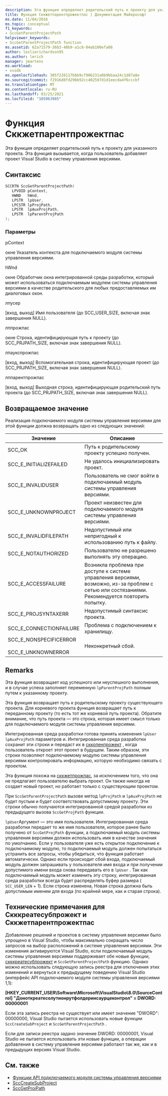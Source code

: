 ```yaml
---
description: Эта функция определяет родительский путь к проекту для указанного проекта.
title: Функция Сккжетпарентпрожектпас | Документация Майкрософт
ms.date: 11/04/2016
ms.topic: conceptual
f1_keywords:
- SccGetParentProjectPath
helpviewer_keywords:
- SccGetParentProjectPath function
ms.assetid: 62a71579-36b3-48b9-a1c8-04ab100efa08
author: leslierichardson95
ms.author: lerich
manager: jmartens
ms.workload:
- vssdk
ms.openlocfilehash: 305f226117bbb9cf906231a0b9bbaa24c1d87a8e
ms.sourcegitcommit: f2916d8fd296b92cc402597d1d1eecda4f6cccbf
ms.translationtype: MT
ms.contentlocale: ru-RU
ms.lasthandoff: 03/25/2021
ms.locfileid: "105063985"
---
```

# <a name="sccgetparentprojectpath-function"></a>Функция Сккжетпарентпрожектпас
Эта функция определяет родительский путь к проекту для указанного проекта. Эта функция вызывается, когда пользователь добавляет проект Visual Studio в систему управления версиями.

## <a name="syntax"></a>Синтаксис

```cpp
SCCRTN SccGetParentProjectPath(
   LPVOID pContext,
   HWND   hWnd,
   LPSTR  lpUser,
   LPCSTR lpProjPath,
   LPSTR  lpAuxProjPath,
   LPSTR  lpParentProjPath
);
```

### <a name="parameters"></a>Параметры
 pContext

окне Указатель контекста для подключаемого модуля системы управления версиями.

 hWnd

окне Обработчик окна интегрированной среды разработки, который может использоваться подключаемым модулем системы управления версиями в качестве родительского для любых предоставляемых им диалоговых окон.

 лпусер

[вход, выход] Имя пользователя (до SCC_USER_SIZE, включая знак завершения NULL).

 лппрожпас

окне Строка, идентифицирующая путь к проекту (до SCC_PRJPATH_SIZE, включая знак завершения NULL).

 лпаукспрожпас

[вход, выход] Вспомогательная строка, идентифицирующая проект (до SCC_PRJPATH_SIZE, включая знак завершения NULL).

 лппарентпрожпас

[вход, выход] Выходная строка, идентифицирующая родительский путь проекта (до SCC_PRJPATH_SIZE, включая знак завершения NULL).

## <a name="return-value"></a>Возвращаемое значение
 Реализация подключаемого модуля системы управления версиями для этой функции должна возвращать одно из следующих значений:

|Значение|Описание|
|-----------|-----------------|
|SCC_OK|Путь к родительскому проекту успешно получен.|
|SCC_E_INITIALIZEFAILED|Не удалось инициализировать проект.|
|SCC_E_INVALIDUSER|Пользователь не смог войти в подключаемый модуль системы управления версиями.|
|SCC_E_UNKNOWNPROJECT|Проект неизвестен для подключаемого модуля системы управления версиями.|
|SCC_E_INVALIDFILEPATH|Недопустимый или непригодный к использованию путь к файлу.|
|SCC_E_NOTAUTHORIZED|Пользователю не разрешено выполнять эту операцию.|
|SCC_E_ACCESSFAILURE|Возникла проблема при доступе к системе управления версиями, возможно, из-за проблем с сетью или состязаниями. Рекомендуется повторить попытку.|
|SCC_E_PROJSYNTAXERR|Недопустимый синтаксис проекта.|
|SCC_E_CONNECTIONFAILURE|Проблема с подключением к хранилищу.|
|SCC_E_NONSPECIFICERROR<br /><br /> SCC_E_UNKNOWNERROR|Неконкретный сбой.|

## <a name="remarks"></a>Remarks
 Эта функция возвращает код успешного или неуспешного выполнения, и в случае успеха заполняет переменную `lpParentProjPath` полным путем к указанному проекту.

 Эта функция возвращает путь к родительскому проекту существующего проекта. Для корневого проекта функция возвращает путь к переданному проекту (то есть тот же корневой путь проекта). Обратите внимание, что путь проекта — это строка, которая имеет смысл только для подключаемого модуля системы управления версиями.

 Интегрированная среда разработки готова принять изменения `lpUser` `lpAuxProjPath` параметров и. Интегрированная среда разработки сохранит эти строки и передаст их в [сккопенпрожект](../extensibility/sccopenproject-function.md) , когда пользователь откроет этот проект в будущем. Таким образом, эти строки позволяют подключаемому модулю системы управления версиями контролировать информацию, которую необходимо связать с проектом.

 Эта функция похожа на [сккжетпрожпас](../extensibility/sccgetprojpath-function.md), за исключением того, что она не предлагает пользователю выбрать проект. Он также никогда не создает новый проект, но работает только с существующим проектом.

 При `SccGetParentProjectPath` вызове метод `lpProjPath` и `lpAuxProjPath` не будет пустым и будет соответствовать допустимому проекту. Эти строки обычно получаются интегрированной средой разработки из предыдущего вызова `SccGetProjPath` функции.

 `lpUser`Аргумент — это имя пользователя. Интегрированная среда разработки передает то же имя пользователя, которое ранее было получено от `SccGetProjPath` функции, а подключаемый модуль системы управления версиями должен использовать имя в качестве значения по умолчанию. Если у пользователя уже есть открытое подключение к подключаемому модулю, то подключаемый модуль должен попытаться устранить все запросы, чтобы убедиться, что функция работает автоматически. Однако если происходит сбой входа, подключаемый модуль должен запрашивать у пользователя имя входа и при получении допустимого имени входа снова передавать его в `lpUser` . Так как подключаемый модуль может изменить эту строку, интегрированная среда разработки всегда будет распределять буфер размера ( `SCC_USER_LEN` + 1). Если строка изменена, Новая строка должна быть допустимым именем для входа (по крайней мере, как и старая строка).

## <a name="technical-notes-for-scccreatesubproject-and-sccgetparentprojectpath"></a>Технические примечания для Скккреатесубпрожект и Сккжетпарентпрожектпас
 Добавление решений и проектов в систему управления версиями было упрощено в Visual Studio, чтобы максимально сокращать число запросов на выбор расположений в системе управления версиями. Эти изменения активируются Visual Studio, если подключаемый модуль системы управления версиями поддерживает обе новые функции, [скккреатесубпрожект](../extensibility/scccreatesubproject-function.md) и `SccGetParentProjectPath` функцию. Однако можно использовать следующую запись реестра для отключения этих изменений и вернуться к предыдущему поведению Visual Studio (интерфейс API подключаемого модуля системы управления версиями 1,1):

 **[HKEY_CURRENT_USER\Software\Microsoft\VisualStudio\8.0\SourceControl] "Доноткреатесолутионрутфолдеринсаурцеконтрол" = DWORD: 00000001**

 Если эта запись реестра не существует или имеет значение "DWORD": 00000000, Visual Studio пытается использовать новые функции `SccCreateSubProject` и `SccGetParentProjectPath` .

 Если для записи реестра задано значение DWORD: 00000001, Visual Studio не пытается использовать эти новые функции, а операции добавления в систему управления версиями работают так же, как и в предыдущих версиях Visual Studio.

## <a name="see-also"></a>См. также
- [Функции API подключаемого модуля системы управления версиями](../extensibility/source-control-plug-in-api-functions.md)
- [SccCreateSubProject](../extensibility/scccreatesubproject-function.md)
- [SccGetProjPath](../extensibility/sccgetprojpath-function.md)
